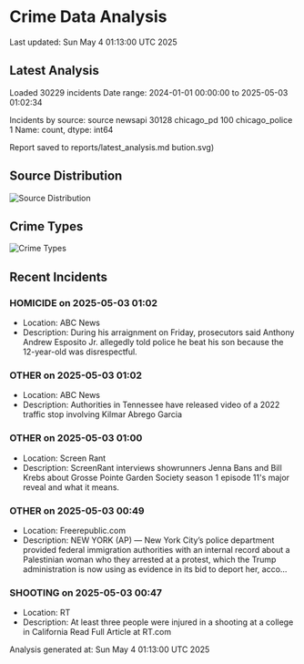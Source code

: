 # Crime Data Analysis
Last updated: Sun May  4 01:13:00 UTC 2025

## Latest Analysis

Loaded 30229 incidents
Date range: 2024-01-01 00:00:00 to 2025-05-03 01:02:34

Incidents by source:
source
newsapi           30128
chicago_pd          100
chicago_police        1
Name: count, dtype: int64

Report saved to reports/latest_analysis.md
bution.svg)

## Source Distribution
![Source Distribution](images/source_distribution.svg)

## Crime Types
![Crime Types](images/crime_types.svg)

## Recent Incidents

### HOMICIDE on 2025-05-03 01:02
- Location: ABC News
- Description: During his arraignment on Friday, prosecutors said Anthony Andrew Esposito Jr. allegedly told police he beat his son because the 12-year-old was disrespectful.


### OTHER on 2025-05-03 01:02
- Location: ABC News
- Description: Authorities in Tennessee have released video of a 2022 traffic stop involving Kilmar Abrego Garcia


### OTHER on 2025-05-03 01:00
- Location: Screen Rant
- Description: ScreenRant interviews showrunners Jenna Bans and Bill Krebs about Grosse Pointe Garden Society season 1 episode 11's major reveal and what it means.


### OTHER on 2025-05-03 00:49
- Location: Freerepublic.com
- Description: NEW YORK (AP) — New York City’s police department provided federal immigration authorities with an internal record about a Palestinian woman who they arrested at a protest, which the Trump administration is now using as evidence in its bid to deport her, acco…


### SHOOTING on 2025-05-03 00:47
- Location: RT
- Description: At least three people were injured in a shooting at a college in California Read Full Article at RT.com

Analysis generated at: Sun May  4 01:13:00 UTC 2025
